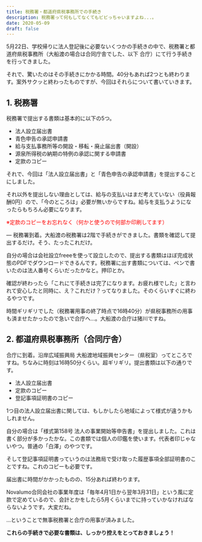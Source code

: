 ```yaml
---
title: 税務署・都道府県税事務所での手続き
description: 税務署って何もしてなくてもビビっちゃいますよね...。
date: 2020-05-09
draft: false
---
```


5月22日、学校帰りに法人登記後に必要ないくつかの手続きの中で、税務署と都道府県税事務所（大船渡の場合は合同庁舎でした、以下 合庁）にて行う手続きを行ってきました。

それで、驚いたのはその手続きにかかる時間。40分もあれば2つとも終わります。案外サクッと終わったものですが、今回はそれらについて書いていきます。

## 1. 税務署

税務署で提出する書類は基本的に以下の5つ。

- 法人設立届出書
- 青色申告の承認申請書
- 給与支払事務所等の開設・移転・廃止届出書（開設）
- 源泉所得税の納期の特例の承認に関する申請書
- 定款のコピー

それで、今回は「法人設立届出書」と「青色申告の承認申請書」を提出することにしました。

それ以外を提出しない理由としては、給与の支払いはまだ考えていない（役員報酬0円）ので、「今のところは」必要が無いからですね。給与を支払うようになったらもちろん必要になります。

<span style="color: red;">※定款のコピーをお忘れなく（何かと使うので何部か印刷してます）</span>

— 税務署到着。大船渡の税務署は2階で手続きができました。書類を確認して提出するだけ。そう、たったこれだけ。

自分の場合は会社設立freeeを使って設立したので、提出する書類はほぼ完成状態のPDFでダウンロードできるんです。税務署に出す書類については、ペンで書いたのは法人番号くらいだったかなと。押印とか。

確認が終わったら「これにて手続きは完了になります。お疲れ様でした」と言われて安心したと同時に、え？これだけ？ってなりました。そのくらいすぐに終わるやつです。

時間ギリギリでした（税務署用事の終了時点で16時40分）が県税事務所の用事も済ませたかったので急いで合庁へ…。大船渡の合庁は猪川ですね。

## 2. 都道府県税事務所（合同庁舎）

合庁に到着。沿岸広域振興局 大船渡地域振興センター（県税室）ってところですね。ちなみに時刻は16時50分くらい。超ギリギリ。提出書類は以下の通りです。

- 法人設立届出書
- 定款のコピー
- 登記事項証明書のコピー

1つ目の法人設立届出書に関しては、もしかしたら地域によって様式が違うかもしれません。

自分の場合は「様式第158号 法人の事業開始等申告書」を提出しました。これは書く部分が多かったかな。この書類では個人の印鑑を使います。代表者印じゃないやつ。普通の「白澤」のやつです。

そして登記事項証明書っていうのは法務局で受け取った履歴事項全部証明書のことですね。これのコピーも必要です。

届出書に時間がかかったものの、15分あれば終わります。

Novalumo合同会社の事業年度は「毎年4月1日から翌年3月31日」という風に定款で定めているので、会計とかをしたら5月くらいまでに持っていかなければならないようです。大変だね。

…ということで無事税務署と合庁の用事が済みました。

**これらの手続きで必要な書類は、しっかり控えをとっておきましょう！**